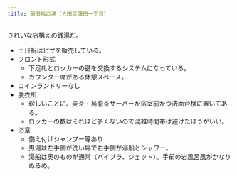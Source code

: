 ```yaml
---
title: 蒲田福の湯（大田区蒲田一丁目）
---
```


きれいな店構えの銭湯だ。

* 土日祝はピザを販売している。
* フロント形式
  * 下足札とロッカーの鍵を交換するシステムになっている。
  * カウンター席がある休憩スペース。
* コインランドリーなし
* 脱衣所
  * 珍しいことに、麦茶・烏龍茶サーバーが浴室前かつ洗面台横に置いてある。
  * ロッカーの数はそれほど多くないので混雑時間帯は避けたほうがいい。
* 浴室
  * 備え付けシャンプー等あり
  * 男湯は左手側が洗い場で右手側が湯船とシャワー。
  * 湯船は奥のものが通常（バイブラ、ジェット）。手前の岩風呂風がかなりぬるめ。
